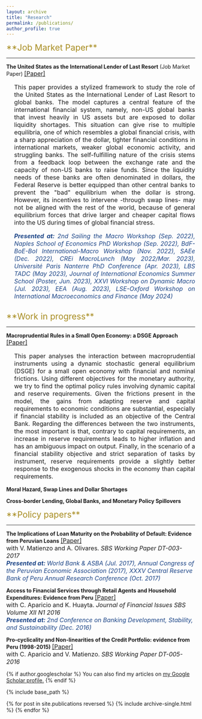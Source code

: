 ```yaml
---
layout: archive
title: "Research"
permalink: /publications/
author_profile: true
---
```

<span style="color:rgb(168, 141, 34); font-size:17pt">
**Job Market Paper**
</span>

<hr style="border-color: gray;">

**The United States as the International Lender of Last Resort** (Job Market Paper)  <span style="font-size:12pt"> [[Paper]](https://diegoboh.github.io/files/JMP-DB.pdf) </span>

<style>
    .indented-paragraph {
        text-indent: 0em;
        margin-left: 1.5em;
    }
</style>

<div class="indented-paragraph"><p style="text-align: justify; font-size:12pt">
This paper provides a stylized framework to study the role of the United States as the International Lender of Last Resort to global banks. The model captures a central feature of the international financial system, namely, non-US global banks that invest heavily in US assets but are exposed to dollar liquidity shortages. This situation can give rise to multiple equilibria, one of which resembles a global financial crisis, with a sharp appreciation of the dollar, tighter financial conditions in international markets, weaker global economic activity, and struggling banks. The self-fulfilling nature of the crisis stems from a feedback loop between the exchange rate and the capacity of non-US banks to raise funds. Since the liquidity needs of these banks are often denominated in dollars, the Federal Reserve is better equipped than other central banks to prevent the "bad" equilibrium when the dollar is strong. However, its incentives to intervene -through swap lines- may not be aligned with the rest of the world, because of general equilibrium forces that drive larger and cheaper capital flows into the US during times of global financial stress.
</p>
</div>

<div class="indented-paragraph"><p style="text-align: justify; font-size:12pt; font-style:italic; margin-bottom: 30px">
<span style="color:rgb(28, 69, 135); font-weight:bold"> Presented at: </span> <span style="color:rgb(28, 69, 135)"> 2nd Sailing the Macro Workshop (Sep. 2022), Naples School of Economics PhD Workshop (Sep. 2022), BdF-BoE-BoI International-Macro Workshop (Nov. 2022), SAEe (Dec. 2022), CREi MacroLunch (May 2022/Mar. 2023), Université Paris Nanterre PhD Conference (Apr. 2023), LBS TADC (May 2023), Journal of International Economics Summer School (Poster, Jun. 2023), XXVI Workshop on Dynamic Macro (Jul. 2023), EEA (Aug. 2023), LSE-Oxford Workshop on International Macroeconomics and Finance (May 2024) </span>
</p>
</div>

<span style="color:rgb(168, 141, 34); font-size:17pt">
**Work in progress**
</span>

<hr style="border-color: gray;">

**Macroprudential Rules in a Small Open Economy: a DSGE Approach** <span style="font-size:12pt"> [[Paper]](https://diegoboh.github.io/files/DSGEmacropru.pdf) </span> 

<div class="indented-paragraph"><p style="text-align: justify; font-size:12pt">
This paper analyses the interaction between macroprudential instruments using a dynamic stochastic general equilibrium (DSGE) for a small open economy with financial and nominal frictions. Using different objectives for the monetary authority, we try to find the optimal policy rules involving dynamic capital and reserve requirements. Given the frictions present in the model, the gains from adapting reserve and capital requirements to economic conditions are substantial, especially if financial stability is included as an objective of the Central Bank. Regarding the differences between the two instruments, the most important is that, contrary to capital requirements, an increase in reserve requirements leads to higher inflation and has an ambiguous impact on output. Finally, in the scenario of a financial stability objective and strict separation of tasks by instrument, reserve requirements provide a slightly better response to the exogenous shocks in the economy than capital requirements.
</p>
</div>

**Moral Hazard, Swap Lines and Dollar Shortages**

**Cross-border Lending, Global Banks, and Monetary Policy Spillovers**



<span style="color:rgb(168, 141, 34); font-size:17pt; margin-top: 50px">
**Policy papers**
</span>

<hr style="border-color: gray;">

**The Implications of Loan Maturity on the Probability of Default: Evidence from Peruvian Loans** <span style="font-size:12pt"> [[Paper]](https://diegoboh.github.io/files/MaturityDefault.pdf) </span> \
<span style="font-size:12pt"> with V. Matienzo and A. Olivares. *SBS Working Paper DT-003-2017* </span> \
<span style="color:rgb(28, 69, 135); font-size:12pt; font-weight:bold"> *Presented at:* </span> <span style="color:rgb(28, 69, 135); text-align: justify; font-size:12pt; font-style:italic"> World Bank & ASBA (Jul. 2017), Annual Congress of the Peruvian Economic Association (2017), XXXV Central Reserve Bank of Peru Annual Research Conference (Oct. 2017) </span>

**Access to Financial Services through Retail Agents and Household Expenditures: Evidence from Peru** <span style="font-size:12pt"> [[Paper]](https://diegoboh.github.io/files/RetailAgents.pdf) </span> \
<span style="font-size:12pt"> with C. Aparicio and K. Huayta. *Journal of Financial Issues SBS Volume XII N1 2016* </span> \
<span style="color:rgb(28, 69, 135); font-size:12pt; font-weight:bold"> *Presented at:* </span> <span style="color:rgb(28, 69, 135); text-align: justify; font-size:12pt; font-style:italic"> 2nd Conference on Banking Development, Stability, and Sustainability (Dec. 2016) </span>

**Pro-cyclicality and Non-linearities of the Credit Portfolio: evidence from Peru (1998-2015)** <span style="font-size:12pt"> [[Paper]](https://diegoboh.github.io/files/ProcyclicalityCredit.pdf) </span> \
<span style="font-size:12pt"> with C. Aparicio and V. Matienzo. *SBS Working Paper DT-005-2016* </span>

{% if author.googlescholar %}
  You can also find my articles on <u><a href="{{author.googlescholar}}">my Google Scholar profile</a>.</u>
{% endif %}

{% include base_path %}

{% for post in site.publications reversed %}
  {% include archive-single.html %}
{% endfor %}
